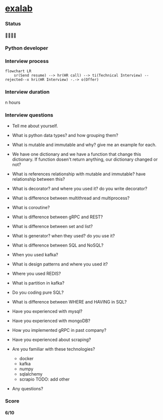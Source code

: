 # [exalab](https://exalab.com)

### Status
#### 📜📞🔧❌
### Python developer
### Interview process
```mermaid
flowchart LR
    sr(Send resume) --> hr(HR call) --> ti(Technical Interview) --rejected--x hri(HR Interview) -.-> o(Offer)
```
### Interview duration
n hours

### Interview questions

- Tell me about yourself.

- What is python data types? and how grouping them?

- What is mutable and immutable and why? give me an example for each.

- We have one dictionary and we have a function that change this dictionary. If function dosen't return anything, our dictionary changed or not?

- What is references relationship with mutable and immutable? have relationship between this?

- What is decorator? and where you used it? do you write decorator?

- What is difference between multithread and multiprocess?

- What is coroutine?

- What is difference between gRPC and REST?

- What is difference between set and list?

- What is generator? when they used? do you use it?

- What is difference between SQL and NoSQL?

- When you used kafka?

- What is design patterns and where you used it?

- Where you used REDIS?

- What is partition in kafka?

- Do you coding pure SQL?

- What is difference between WHERE and HAVING in SQL?

- Have you experienced with mysql?

- Have you experienced with mongoDB?

- How you implemented gRPC in past company?

- Have you experienced about scraping?

- Are you familiar with these technologies?
    - docker
    - kafka
    - numpy
    - sqlalchemy
    - scrapio
    TODO: add other

- Any questions?


### Score
#### 6/10
